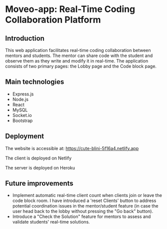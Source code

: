 # Moveo-app: Real-Time Coding Collaboration Platform

## Introduction

This web application facilitates real-time coding collaboration between mentors and students. 
The mentor can share code with the student and observe them as they write and modify it in real-time. 
The application consists of two primary pages: the Lobby page and the Code block page.

## Main technologies
- Express.js
- Node.js
- React
- MySQL
- Socket.io
- Bootstrap

## Deployment

The website is accessible at: https://cute-blini-5f16a4.netlify.app

The client is deployed on Netlify 

The server is deployed on Heroku

## Future improvements 
- Implement automatic real-time client count when clients join or leave the code block room. 
I have introduced a 'reset Clients' button to address potential coordination issues in the mentor/student feature (in case the user head back to the lobby without pressing the "Go back" button).
- Introduce a "Check the Solution" feature for mentors to assess and validate students' real-time solutions.
